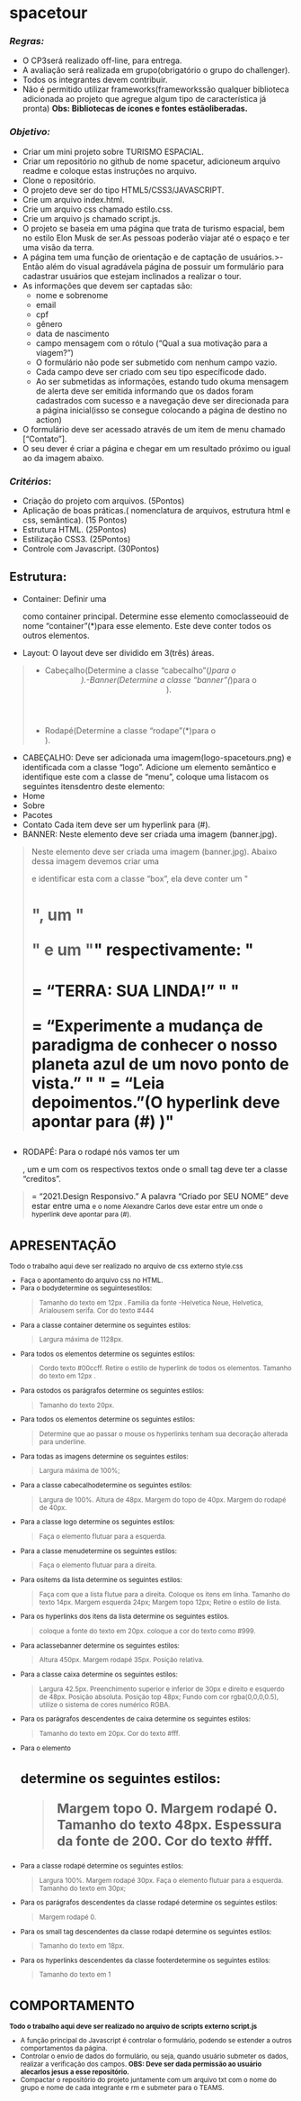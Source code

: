 # spacetour
### ***Regras:***
- O CP3será realizado off-line, para entrega.
- A avaliação será realizada em grupo(obrigatório o grupo do challenger).
- Todos os integrantes devem contribuir.
- Não é permitido utilizar frameworks(frameworkssão qualquer biblioteca adicionada ao projeto que agregue algum tipo de característica já pronta)
**Obs: Bibliotecas de ícones e fontes estãoliberadas.**
### ***Objetivo:***
- Criar um mini projeto sobre TURISMO ESPACIAL.
- Criar um repositório no github de nome spacetur, adicioneum arquivo readme e coloque estas instruções no arquivo.
- Clone o repositório.
- O projeto deve ser do tipo HTML5/CSS3/JAVASCRIPT.
- Crie um arquivo index.html.
- Crie um arquivo css chamado estilo.css.
- Crie um arquivo js chamado script.js.
- O projeto se baseia em uma página que trata de turismo espacial, bem no estilo Elon Musk de ser.As pessoas poderão viajar até o espaço e ter uma visão da terra.
- A página tem uma função de orientação e de captação de usuários.>- Então além do visual agradávela página de possuir um formulário para cadastrar usuários que estejam inclinados a realizar o tour.
- As informações que devem ser captadas são: 
    - nome e sobrenome
    - email
    - cpf
    - gênero
    - data de nascimento
    - campo mensagem com o rótulo (“Qual a sua motivação para a viagem?”)
    - O formulário não pode ser submetido com nenhum campo vazio.
    - Cada campo deve ser criado com seu tipo específicode dado.
    - Ao ser submetidas as informações, estando tudo okuma mensagem de alerta deve ser emitida informando que os dados foram cadastrados com sucesso e a navegação deve ser direcionada para a página inicial(isso se consegue colocando a página de destino no action)
- O formulário deve ser acessado através de um item de menu chamado [“Contato”].    
- O seu dever é criar a página e chegar em um resultado próximo ou igual ao da imagem abaixo.
### ***Critérios***:
- Criação do projeto com arquivos. (5Pontos)
- Aplicação de boas práticas.( nomenclatura de arquivos, estrutura html e css, semântica). (15 Pontos)
- Estrutura HTML. (25Pontos)
- Estilização CSS3. (25Pontos)
- Controle com Javascript. (30Pontos)
## **Estrutura**:
- Container:
Definir uma<div>como container principal. Determine esse elemento comoclasseouid de nome “container”(*)para esse elemento. Este deve conter todos os outros elementos.
    
- Layout:
O layout deve ser dividido em 3(três) áreas.
>   - Cabeçalho(Determine a classe “cabecalho”(*)para o <header>).-Banner(Determine a classe “banner”(*)para o <section>).
>   - Rodapé(Determine a classe “rodape”(*)para o <footer>).
- CABEÇALHO:
Deve ser adicionada uma imagem(logo-spacetours.png) e identificada com a classe “logo”.
Adicione um elemento semântico e identifique este com a classe de “menu”, coloque uma listacom os seguintes itensdentro deste elemento:
- Home
- Sobre
- Pacotes
- Contato 
Cada item deve ser um hyperlink para (#).
- BANNER:
Neste elemento deve ser criada uma imagem (banner.jpg).
>Neste elemento deve ser criada uma imagem (banner.jpg).
Abaixo dessa imagem devemos criar uma <div> e identificar esta com a classe “box”, ela deve conter um "<h1>", um "<p>" e um "<a>" respectivamente: 
>   "<h1> = “TERRA: SUA LINDA!” "
>   "<p>  = “Experimente a mudança de paradigma de conhecer o nosso planeta azul de um novo ponto de vista.” "
>   "<a>  = “Leia depoimentos.”(O hyperlink deve apontar para (#) )"
- RODAPÉ:
Para o rodapé nós vamos ter um <p>, um <smmall> e um <a> com os respectivos textos onde o small tag deve ter a classe “creditos”.
> <p> = “2021.Design Responsivo.”
> A palavra “Criado por SEU NOME” deve estar entre uma 
> <small> e o nome Alexandre Carlos deve estar entre um <a> onde o hyperlink deve apontar para (#).
# APRESENTAÇÃO
Todo o trabalho aqui deve ser realizado no arquivo de css externo style.css
- Faça o apontamento do arquivo css no HTML.
- Para o bodydetermine os seguintesestilos:
    > Tamanho do texto em 12px .
    > Familia da fonte -Helvetica Neue, Helvetica, Arialousem serifa.
    > Cor do texto #444
- Para a classe container determine os seguintes estilos:
   > Largura máxima de 1128px.
- Para todos os elementos <a> determine os seguintes estilos:
   > Cordo texto #00ccff.
   > Retire o estilo de hyperlink de todos os elementos.
   > Tamanho do texto em 12px .
- Para ostodos os parágrafos determine os seguintes estilos:
   > Tamanho do texto 20px.
- Para todos os elementos <a> determine os seguintes estilos:
   > Determine que ao passar o mouse os hyperlinks tenham sua decoração alterada para underline.
- Para todas as imagens determine os seguintes estilos:
   >  Largura máxima de 100%;
- Para a classe cabecalhodetermine os seguintes estilos:
   > Largura de 100%.
   > Altura de 48px.
   > Margem do topo de 40px.
   > Margem do rodapé de 40px.
- Para a classe logo determine os seguintes estilos:
   > Faça o elemento flutuar para a esquerda.
- Para a classe menudetermine os seguintes estilos:
    > Faça o elemento flutuar para a direita. 
- Para ositems da lista determine os seguintes estilos:
    > Faça com que a lista flutue para a direita.
    > Coloque os itens em linha.
    > Tamanho do texto 14px.
    > Margem esquerda 24px;
    > Margem topo 12px;
    > Retire o estilo de lista.
- Para os hyperlinks dos itens da lista determine os seguintes estilos.
    >  coloque a fonte do texto em 20px.
    >  coloque a cor do texto como #999.
- Para aclassebanner determine os seguintes estilos:
    > Altura 450px.
    > Margem rodapé 35px.
    > Posição relativa.
- Para a classe caixa determine os seguintes estilos:
    > Largura 42.5px.
    > Preenchimento superior e inferior de 30px e direito e esquerdo de 48px.
    > Posição absoluta.
    > Posição top 48px;
    > Fundo com cor rgba(0,0,0,0.5), utilize o sistema de cores numérico RGBA.
- Para os parágrafos descendentes de caixa determine os seguintes estilos:
    > Tamanho do texto em 20px.
    > Cor do texto #fff.
- Para o elemento <h1> determine os seguintes estilos:
    > Margem topo 0.
    > Margem rodapé 0.
    > Tamanho do texto 48px.
    > Espessura da fonte de 200.
    > Cor do texto #fff.
- Para a classe rodapé determine os seguintes estilos:
    >  Largura 100%.
    >  Margem rodapé 30px.
    >  Faça o elemento flutuar para a esquerda.
    >  Tamanho do texto em 30px;
- Para os parágrafos descendentes da classe rodapé determine os seguintes estilos:
    > Margem rodapé 0.
- Para os small tag descendentes da classe rodapé determine os seguintes estilos:
    > Tamanho do texto em 18px.
- Para os hyperlinks descendentes da classe footerdetermine os seguintes estilos:
    > Tamanho do texto em 1
# **COMPORTAMENTO**
**Todo o trabalho aqui deve ser realizado no arquivo de scripts externo script.js**
    
- A função principal do Javascript é controlar o formulário, podendo se estender a outros comportamentos da página.
- Controlar o envio de dados do formulário, ou seja, quando usuário submeter os dados, realizar a verificação dos campos.
**OBS: Deve ser dada permissão ao usuário alecarlos jesus a esse repositório.**
- Compactar o repositório do projeto juntamente com um arquivo txt com o nome do grupo e nome de cada integrante e rm e submeter para o TEAMS.
